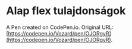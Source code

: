 # Alap flex tulajdonságok

A Pen created on CodePen.io. Original URL: [https://codepen.io/Vozard/pen/OJORgyR](https://codepen.io/Vozard/pen/OJORgyR).


